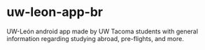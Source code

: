 # uw-leon-app-br

UW-León android app made by UW Tacoma students with general information regarding studying abroad, pre-flights, and more. 
